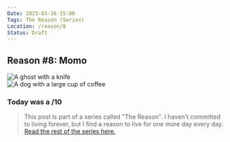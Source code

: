 ```yaml
---
Date: 2023-03-16 15:00
Tags: The Reason (Series)
Location: /reason/8
Status: Draft
---
```


## Reason #8: Momo

<div class="img-container-wide"> <img alt="A ghost with a knife" src="https://raw.githubusercontent.com/george-probably/chachanidze.com/main/Images/momo/ghostknife.png"></div>
<div class="img-container-square"> <img alt="A dog with a large cup of coffee" src="https://raw.githubusercontent.com/george-probably/chachanidze.com/main/Images/momo/coffeedog.png"></div>

### Today was a /10

>This post is part of a series called "The Reason". I haven't committed to living forever, but I find a reason to live for one more day every day. [Read the rest of the series here.](/reason/)
